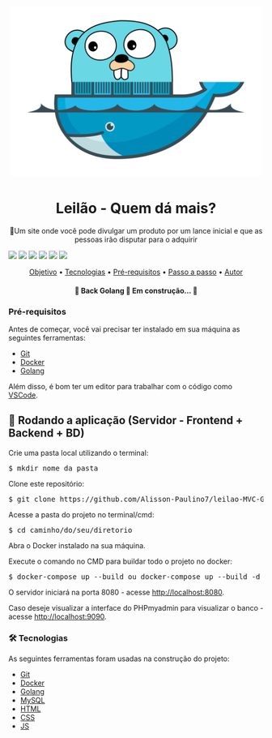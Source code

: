 <h1 align="center">
  <img alt="#" title="#MeuprojetoGoDocker" src="./app/templates/images/golang.png" width="500px"/>
</h1>

<h1 align="center">
  Leilão - Quem dá mais?
</h1>
<p align="center">🚀Um site onde você pode divulgar um produto por um lance inicial e que as pessoas irão disputar para o adquirir</p>

<p>
<img src="https://img.shields.io/static/v1?label=Golang&message=1.21.4&color=00ADD8&style=flat&logo=go"/>
<img src="https://img.shields.io/static/v1?label=Docker&message=24.0.6&color=2496ED&style=flat&logo=docker"/>
<img src="https://img.shields.io/static/v1?label=MySQL&message=8.0.31&color=4479A1&style=flat&logo=mysql"/>
<img src="https://img.shields.io/badge/Javascript-F7DF1E?logo=javascript">
<img src="https://img.shields.io/badge/HTML-E34F26?logo=html5">
<img src="https://img.shields.io/badge/CSS-1572B6?logo=css3">
</p>


<p align="center">
 <a href="#objetivo">Objetivo</a> •
 <a href="#tecnologias">Tecnologias</a> • 
 <a href="#requisitos">Pré-requisitos</a> • 
 <a href="#passos">Passo a passo</a> • 
 <a href="#autor">Autor</a>
</p>

<h4 align="center"> 
	🚧  Back Golang 🚀 Em construção...  🚧
</h4>

<!-- Pré-requisitos -->
<h3>Pré-requisitos</h3>

<p>Antes de começar, você vai precisar ter instalado em sua máquina as seguintes ferramentas:</p>
<ul>
  <li><a href="https://git-scm.com" target="_blank">Git</a></li>
  <li><a href="https://www.docker.com" target="_blank">Docker</a></li>
  <li><a href="https://go.dev/dl/" target="_blank">Golang</a></li>
</ul>
<p>Além disso, é bom ter um editor para trabalhar com o código como <a href="https://code.visualstudio.com" target="_blank">VSCode</a>.</p>

<!-- Rodando a aplicação (Servidor - Frontend + Backend + BD) -->
<h2>🎲 Rodando a aplicação (Servidor - Frontend + Backend + BD)</h2>

<p>Crie uma pasta local utilizando o terminal:</p>
<pre>$ mkdir nome_da_pasta</pre>

<p>Clone este repositório:</p>
<pre>$ git clone https://github.com/Alisson-Paulino7/leilao-MVC-Golang.git</pre>

<p>Acesse a pasta do projeto no terminal/cmd:</p>
<pre>$ cd caminho/do/seu/diretorio</pre>

<p>Abra o Docker instalado na sua máquina.</p>

<p>Execute o comando no CMD para buildar todo o projeto no docker:</p>
<pre>$ docker-compose up --build ou docker-compose up --build -d</pre>

<p>O servidor iniciará na porta 8080 - acesse <a href="http://localhost:8080" target="_blank">http://localhost:8080</a>.</p>
<p>Caso deseje visualizar a interface do PHPmyadmin para visualizar o banco - acesse <a href="http://localhost:9090" target="_blank">http://localhost:9090</a>.</p>

<h3>🛠 Tecnologias</h3>

<p>As seguintes ferramentas foram usadas na construção do projeto:</p>

<ul>
  <li><a href="https://git-scm.com" target="_blank">Git</a></li>
  <li><a href="https://www.docker.com" target="_blank">Docker</a></li>
  <li><a href="https://go.dev/dl/" target="_blank">Golang</a></li>
  <li><a href="https://www.mysql.com" target="_blank">MySQL<a/></li>
  <li><a href="#">HTML</li>
  <li><a href="#">CSS</li>
  <li><a href="#">JS</li>
</ul>

